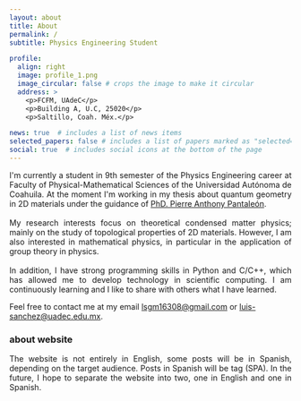 ```yaml
---
layout: about
title: About
permalink: /
subtitle: Physics Engineering Student

profile:
  align: right
  image: profile_1.png
  image_circular: false # crops the image to make it circular
  address: >
    <p>FCFM, UAdeC</p>
    <p>Building A, U.C, 25020</p>
    <p>Saltillo, Coah. Méx.</p>

news: true  # includes a list of news items
selected_papers: false # includes a list of papers marked as "selected={true}"
social: true  # includes social icons at the bottom of the page
---
```


<!-- Write your biography here. Tell the world about yourself. Link to your favorite [subreddit](http://reddit.com). You can put a picture in, too. The code is already in, just name your picture `prof_pic.jpg` and put it in the `img/` folder.

Put your address / P.O. box / other info right below your picture. You can also disable any these elements by editing `profile` property of the YAML header of your `_pages/about.md`. Edit `_bibliography/papers.bib` and Jekyll will render your [publications page](/al-folio/publications/) automatically.

Link to your social media connections, too. This theme is set up to use [Font Awesome icons](http://fortawesome.github.io/Font-Awesome/) and [Academicons](https://jpswalsh.github.io/academicons/), like the ones below. Add your Facebook, Twitter, LinkedIn, Google Scholar, or just disable all of them. --> 

<p style="text-align:justify">
I'm currently a student in 9th semester of the Physics Engineering career at Faculty of Physical-Mathematical Sciences of the Universidad Autónoma de Coahuila. At the moment I'm working in my thesis about quantum geometry in 2D materials under the guidance of <a href="https://www.researchgate.net/profile/Pierre-Pantaleon">PhD. Pierre Anthony Pantaleón</a>. <br><br>
My research interests focus on theoretical condensed matter physics; mainly on the study of topological properties of 2D materials. However, I am also interested in mathematical physics, in particular in the application of group theory in physics.<br><br>
In addition, I have strong programming skills in Python and C/C++, which has allowed me to develop technology in scientific computing. I am continuously learning and I like to share with others what I have learned.
</p>

<!--However, another area of interest and in which I have a bit more experience is scientific computing (numerical analysis, in particular the computational physics).-->

Feel free to contact me at my email [lsgm16308@gmail.com](mailto:lsgm16308@gmail.com) or [luis-sanchez@uadec.edu.mx](mailto:luis-sanchez@uadec.edu.mx). 

### about website

<p style="text-align:justify">
The website is not entirely in English, some posts will be in Spanish, depending on the target audience. Posts in Spanish will be tag (SPA). In the future, I hope to separate the website into two, one in English and one in Spanish.
</p>